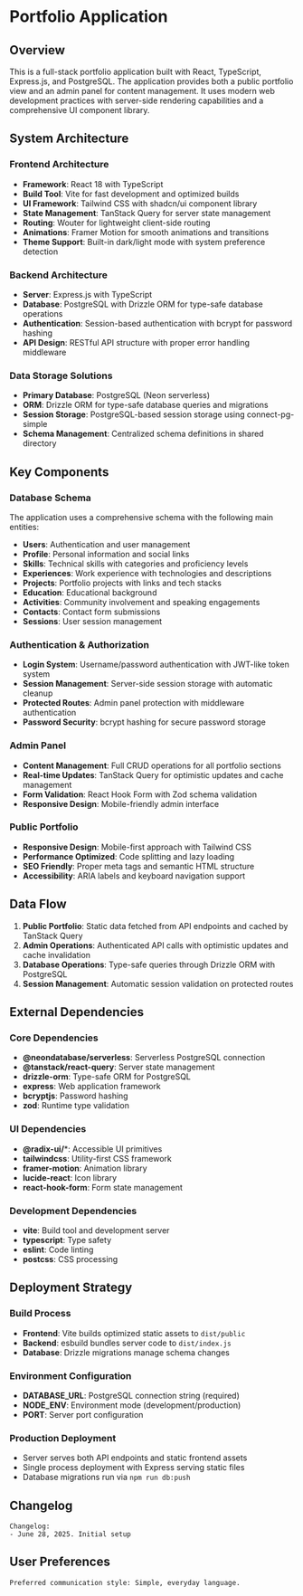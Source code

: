 # Portfolio Application

## Overview

This is a full-stack portfolio application built with React, TypeScript, Express.js, and PostgreSQL. The application provides both a public portfolio view and an admin panel for content management. It uses modern web development practices with server-side rendering capabilities and a comprehensive UI component library.

## System Architecture

### Frontend Architecture
- **Framework**: React 18 with TypeScript
- **Build Tool**: Vite for fast development and optimized builds
- **UI Framework**: Tailwind CSS with shadcn/ui component library
- **State Management**: TanStack Query for server state management
- **Routing**: Wouter for lightweight client-side routing
- **Animations**: Framer Motion for smooth animations and transitions
- **Theme Support**: Built-in dark/light mode with system preference detection

### Backend Architecture
- **Server**: Express.js with TypeScript
- **Database**: PostgreSQL with Drizzle ORM for type-safe database operations
- **Authentication**: Session-based authentication with bcrypt for password hashing
- **API Design**: RESTful API structure with proper error handling middleware

### Data Storage Solutions
- **Primary Database**: PostgreSQL (Neon serverless)
- **ORM**: Drizzle ORM for type-safe database queries and migrations
- **Session Storage**: PostgreSQL-based session storage using connect-pg-simple
- **Schema Management**: Centralized schema definitions in shared directory

## Key Components

### Database Schema
The application uses a comprehensive schema with the following main entities:
- **Users**: Authentication and user management
- **Profile**: Personal information and social links
- **Skills**: Technical skills with categories and proficiency levels
- **Experiences**: Work experience with technologies and descriptions
- **Projects**: Portfolio projects with links and tech stacks
- **Education**: Educational background
- **Activities**: Community involvement and speaking engagements
- **Contacts**: Contact form submissions
- **Sessions**: User session management

### Authentication & Authorization
- **Login System**: Username/password authentication with JWT-like token system
- **Session Management**: Server-side session storage with automatic cleanup
- **Protected Routes**: Admin panel protection with middleware authentication
- **Password Security**: bcrypt hashing for secure password storage

### Admin Panel
- **Content Management**: Full CRUD operations for all portfolio sections
- **Real-time Updates**: TanStack Query for optimistic updates and cache management
- **Form Validation**: React Hook Form with Zod schema validation
- **Responsive Design**: Mobile-friendly admin interface

### Public Portfolio
- **Responsive Design**: Mobile-first approach with Tailwind CSS
- **Performance Optimized**: Code splitting and lazy loading
- **SEO Friendly**: Proper meta tags and semantic HTML structure
- **Accessibility**: ARIA labels and keyboard navigation support

## Data Flow

1. **Public Portfolio**: Static data fetched from API endpoints and cached by TanStack Query
2. **Admin Operations**: Authenticated API calls with optimistic updates and cache invalidation
3. **Database Operations**: Type-safe queries through Drizzle ORM with PostgreSQL
4. **Session Management**: Automatic session validation on protected routes

## External Dependencies

### Core Dependencies
- **@neondatabase/serverless**: Serverless PostgreSQL connection
- **@tanstack/react-query**: Server state management
- **drizzle-orm**: Type-safe ORM for PostgreSQL
- **express**: Web application framework
- **bcryptjs**: Password hashing
- **zod**: Runtime type validation

### UI Dependencies
- **@radix-ui/***: Accessible UI primitives
- **tailwindcss**: Utility-first CSS framework
- **framer-motion**: Animation library
- **lucide-react**: Icon library
- **react-hook-form**: Form state management

### Development Dependencies
- **vite**: Build tool and development server
- **typescript**: Type safety
- **eslint**: Code linting
- **postcss**: CSS processing

## Deployment Strategy

### Build Process
- **Frontend**: Vite builds optimized static assets to `dist/public`
- **Backend**: esbuild bundles server code to `dist/index.js`
- **Database**: Drizzle migrations manage schema changes

### Environment Configuration
- **DATABASE_URL**: PostgreSQL connection string (required)
- **NODE_ENV**: Environment mode (development/production)
- **PORT**: Server port configuration

### Production Deployment
- Server serves both API endpoints and static frontend assets
- Single process deployment with Express serving static files
- Database migrations run via `npm run db:push`

## Changelog

```
Changelog:
- June 28, 2025. Initial setup
```

## User Preferences

```
Preferred communication style: Simple, everyday language.
```